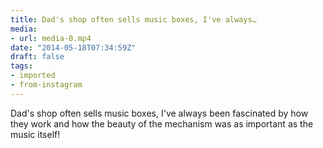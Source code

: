 ```yaml
---
title: Dad's shop often sells music boxes, I've always…
media:
- url: media-0.mp4
date: "2014-05-18T07:34:59Z"
draft: false
tags:
- imported
- from-instagram
---
```

Dad's shop often sells music boxes, I've always been fascinated by how they work and how the beauty of the mechanism was as important as the music itself!
